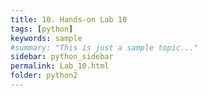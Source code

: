 ```yaml
---
title: 10. Hands-on Lab 10
tags: [python]
keywords: sample
#summary: "This is just a sample topic..."
sidebar: python_sidebar
permalink: Lab_10.html
folder: python2
---
```

